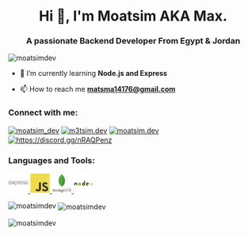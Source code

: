 <h1 align="center">Hi 👋, I'm Moatsim AKA Max. </h1>
<h3 align="center">A passionate Backend Developer From Egypt & Jordan</h3>

<p align="left"> <img src="https://komarev.com/ghpvc/?username=moatsimdev&label=Profile%20views&color=0e75b6&style=flat" alt="moatsimdev" /> </p>

- 🌱 I’m currently learning **Node.js and Express**

- 📫 How to reach me **matsma14176@gmail.com**

<h3 align="left">Connect with me:</h3>
<p align="left">
<a href="https://twitter.com/moatsim_dev" target="blank"><img align="center" src="https://raw.githubusercontent.com/rahuldkjain/github-profile-readme-generator/master/src/images/icons/Social/twitter.svg" alt="moatsim_dev" height="30" width="40" /></a>
<a href="https://fb.com/m3tsim.dev" target="blank"><img align="center" src="https://raw.githubusercontent.com/rahuldkjain/github-profile-readme-generator/master/src/images/icons/Social/facebook.svg" alt="m3tsim.dev" height="30" width="40" /></a>
<a href="https://instagram.com/moatsim.dev" target="blank"><img align="center" src="https://raw.githubusercontent.com/rahuldkjain/github-profile-readme-generator/master/src/images/icons/Social/instagram.svg" alt="moatsim.dev" height="30" width="40" /></a>
<a href="https://discord.gg/https://discord.gg/nRAQPenz" target="blank"><img align="center" src="https://raw.githubusercontent.com/rahuldkjain/github-profile-readme-generator/master/src/images/icons/Social/discord.svg" alt="https://discord.gg/nRAQPenz" height="30" width="40" /></a>
</p>

<h3 align="left">Languages and Tools:</h3>
<p align="left"> <a href="https://expressjs.com" target="_blank" rel="noreferrer"> <img src="https://raw.githubusercontent.com/devicons/devicon/master/icons/express/express-original-wordmark.svg" alt="express" width="40" height="40"/> </a> <a href="https://developer.mozilla.org/en-US/docs/Web/JavaScript" target="_blank" rel="noreferrer"> <img src="https://raw.githubusercontent.com/devicons/devicon/master/icons/javascript/javascript-original.svg" alt="javascript" width="40" height="40"/> </a> <a href="https://www.mongodb.com/" target="_blank" rel="noreferrer"> <img src="https://raw.githubusercontent.com/devicons/devicon/master/icons/mongodb/mongodb-original-wordmark.svg" alt="mongodb" width="40" height="40"/> </a> <a href="https://nodejs.org" target="_blank" rel="noreferrer"> <img src="https://raw.githubusercontent.com/devicons/devicon/master/icons/nodejs/nodejs-original-wordmark.svg" alt="nodejs" width="40" height="40"/> </a> </p>

<p><img align="left" src="https://github-readme-stats.vercel.app/api/top-langs?username=moatsimdev&show_icons=true&locale=en&layout=compact" alt="moatsimdev" /></p>

<p>&nbsp;<img align="center" src="https://github-readme-stats.vercel.app/api?username=moatsimdev&show_icons=true&locale=en" alt="moatsimdev" /></p>

<p><img align="center" src="https://github-readme-streak-stats.herokuapp.com/?user=moatsimdev&" alt="moatsimdev" /></p>
